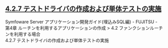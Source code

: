 ## [4.2.7 テストドライバの作成および単体テストの実施](https://software.fujitsu.com/jp/manual/manualfiles/M080271/J2X02268/04Z201/aplsq04/aplsq096.html)
Symfoware Server アプリケーション開発ガイド(埋込みSQL編) - FUJITSU -<br>
第4章 ルーチンを利用するアプリケーションの作成	> 4.2 ファンクションルーチンを利用する場合<br>
4.2.7 テストドライバの作成および単体テストの実施<br>
